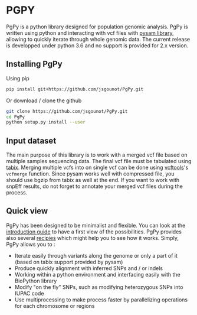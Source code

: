 PGPY
====

PgPy is a python library designed for population genomic analysis. PgPy is written using python and interacting with vcf files with [pysam library](http://pysam.readthedocs.io/en/latest/api.html), allowing to quickly iterate through whole genomic data. The current release is developped under python 3.6 and no support is provided for 2.x version. 

Installing PgPy
---------------

Using pip

```bash
pip install git+https://github.com/jsgounot/PgPy.git
```

Or download / clone the github

```bash
git clone https://github.com/jsgounot/PgPy.git
cd PgPy
python setup.py install --user
```

Input dataset
-------------

The main purpose of this library is to work with a merged vcf file based on multiple samples sequencing data. The final vcf file must be tabulated using [tabix](http://www.htslib.org/doc/tabix.html). Merging multiple vcfs into on single vcf can be done using [vcftools](http://vcftools.sourceforge.net/)'s `vcfmerge` function. Since pysam works well with compressed file, you should use bgzip from tabix as well at the end. If you want to work with snpEff results, do not forget to annotate your merged vcf files during the process.

Quick view
----------

PgPy has been designed to be minimalist and flexible. You can look at the [introduction guide](https://github.com/jsgounot/PgPy/blob/master/introduction_guide.ipynb) to have a first view of the possibilities. PgPy provides also several [recipies](https://github.com/jsgounot/PgPy/tree/master/pgpy/recipes) which might help you to see how it works. Simply, PgPy allows you to :

- Iterate easily through variants along the genome or only a part of it (based on tabix support provided by pysam)
- Produce quickly alignment with inferred SNPs and / or indels
- Working within a python environment and interfacing easily with the BioPython library
- Modify "on the fly" SNPs, such as modifying heterozygous SNPs into IUPAC code
- Use multiprocessing to make process faster by parallelizing operations for each chromosome or regions